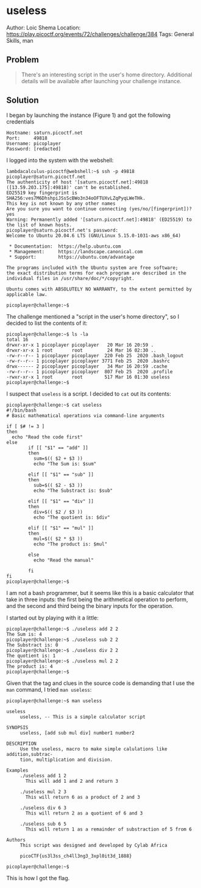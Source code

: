 # useless

Author: Loic Shema
Location: https://play.picoctf.org/events/72/challenges/challenge/384
Tags: General Skills, man

## Problem

> There's an interesting script in the user's home directory. Additional details will be available after launching your challenge instance.

## Solution

I began by launching the instance (Figure 1) and got the following credentials

```
Hostname: saturn.picoctf.net
Port:     49818
Username: picoplayer
Password: [redacted]
```

I logged into the system with the webshell:

```
lambdacalculus-picoctf@webshell:~$ ssh -p 49818 picoplayer@saturn.picoctf.net
The authenticity of host '[saturn.picoctf.net]:49818 ([13.59.203.175]:49818)' can't be established.
ED25519 key fingerprint is SHA256:ves7M6DhshpiJSsScBWo3n34oOFTUXvLZqPyqLWeTHk.
This key is not known by any other names
Are you sure you want to continue connecting (yes/no/[fingerprint])? yes
Warning: Permanently added '[saturn.picoctf.net]:49818' (ED25519) to the list of known hosts.
picoplayer@saturn.picoctf.net's password: 
Welcome to Ubuntu 20.04.6 LTS (GNU/Linux 5.15.0-1031-aws x86_64)

 * Documentation:  https://help.ubuntu.com
 * Management:     https://landscape.canonical.com
 * Support:        https://ubuntu.com/advantage

The programs included with the Ubuntu system are free software;
the exact distribution terms for each program are described in the
individual files in /usr/share/doc/*/copyright.

Ubuntu comes with ABSOLUTELY NO WARRANTY, to the extent permitted by
applicable law.

picoplayer@challenge:~$
```

The challenge mentioned a "script in the user's home directory", so I decided to list the contents of it:

```
picoplayer@challenge:~$ ls -la
total 16
drwxr-xr-x 1 picoplayer picoplayer   20 Mar 16 20:59 .
drwxr-xr-x 1 root       root         24 Mar 16 02:30 ..
-rw-r--r-- 1 picoplayer picoplayer  220 Feb 25  2020 .bash_logout
-rw-r--r-- 1 picoplayer picoplayer 3771 Feb 25  2020 .bashrc
drwx------ 2 picoplayer picoplayer   34 Mar 16 20:59 .cache
-rw-r--r-- 1 picoplayer picoplayer  807 Feb 25  2020 .profile
-rwxr-xr-x 1 root       root        517 Mar 16 01:30 useless
picoplayer@challenge:~$ 
```

I suspect that ``useless`` is a script. I decided to ``cat`` out its contents:

```
picoplayer@challenge:~$ cat useless
#!/bin/bash
# Basic mathematical operations via command-line arguments

if [ $# != 3 ]
then
  echo "Read the code first"
else
        if [[ "$1" == "add" ]]
        then 
          sum=$(( $2 + $3 ))
          echo "The Sum is: $sum"  

        elif [[ "$1" == "sub" ]]
        then 
          sub=$(( $2 - $3 ))
          echo "The Substract is: $sub" 

        elif [[ "$1" == "div" ]]
        then 
          div=$(( $2 / $3 ))
          echo "The quotient is: $div" 

        elif [[ "$1" == "mul" ]]
        then
          mul=$(( $2 * $3 ))
          echo "The product is: $mul" 

        else
          echo "Read the manual"
         
        fi
fi
picoplayer@challenge:~$ 
```

I am not a bash programmer, but it seems like this is a basic calculator that take in three inputs: the first being the arithmetical operation to perform, and the second and third being the binary inputs for the operation.

I started out by playing with it a little:

```
picoplayer@challenge:~$ ./useless add 2 2 
The Sum is: 4
picoplayer@challenge:~$ ./useless sub 2 2 
The Substract is: 0
picoplayer@challenge:~$ ./useless div 2 2
The quotient is: 1
picoplayer@challenge:~$ ./useless mul 2 2
The product is: 4
picoplayer@challenge:~$ 
```

Given that the tag and clues in the source code is demanding that I use the ``man`` command, I tried ``man useless``:

```
picoplayer@challenge:~$ man useless

useless
     useless, -- This is a simple calculator script

SYNOPSIS
     useless, [add sub mul div] number1 number2

DESCRIPTION
     Use the useless, macro to make simple calulations like addition,subtrac-
     tion, multiplication and division.

Examples
     ./useless add 1 2
       This will add 1 and 2 and return 3

     ./useless mul 2 3
       This will return 6 as a product of 2 and 3

     ./useless div 6 3
       This will return 2 as a quotient of 6 and 3

     ./useless sub 6 5
       This will return 1 as a remainder of substraction of 5 from 6

Authors
     This script was designed and developed by Cylab Africa

     picoCTF{us3l3ss_ch4ll3ng3_3xpl0it3d_1888}

picoplayer@challenge:~$ 
```

This is how I got the flag.

